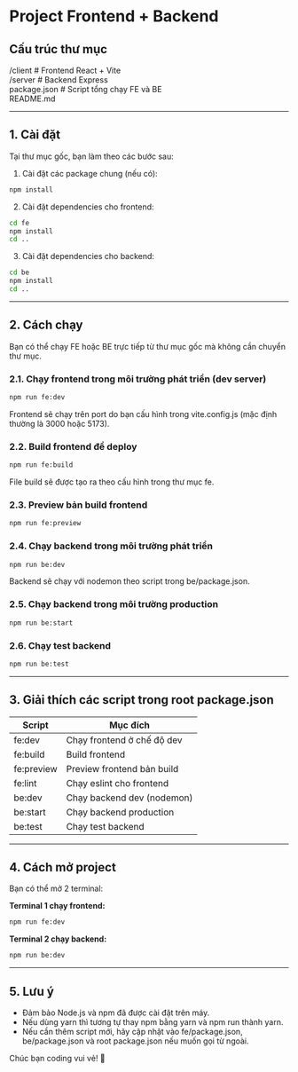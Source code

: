 # Project Frontend + Backend

## Cấu trúc thư mục

  
/client # Frontend React + Vite  
/server # Backend Express  
package.json # Script tổng chạy FE và BE  
README.md

---

## 1. Cài đặt

Tại thư mục gốc, bạn làm theo các bước sau:

1. Cài đặt các package chung (nếu có):

```bash
npm install
```

2. Cài đặt dependencies cho frontend:

```bash
cd fe
npm install
cd ..
```

3. Cài đặt dependencies cho backend:

```bash
cd be
npm install
cd ..
```

---

## 2. Cách chạy

Bạn có thể chạy FE hoặc BE trực tiếp từ thư mục gốc mà không cần chuyển thư mục.

### 2.1. Chạy frontend trong môi trường phát triển (dev server)

```bash
npm run fe:dev
```
Frontend sẽ chạy trên port do bạn cấu hình trong vite.config.js (mặc định thường là 3000 hoặc 5173).

### 2.2. Build frontend để deploy

```bash
npm run fe:build
```
File build sẽ được tạo ra theo cấu hình trong thư mục fe.

### 2.3. Preview bản build frontend

```bash
npm run fe:preview
```

### 2.4. Chạy backend trong môi trường phát triển

```bash
npm run be:dev
```
Backend sẽ chạy với nodemon theo script trong be/package.json.

### 2.5. Chạy backend trong môi trường production

```bash
npm run be:start
```

### 2.6. Chạy test backend

```bash
npm run be:test
```

---

## 3. Giải thích các script trong root package.json

| Script      | Mục đích                        |
|-------------|---------------------------------|
| fe:dev      | Chạy frontend ở chế độ dev      |
| fe:build    | Build frontend                  |
| fe:preview  | Preview frontend bản build      |
| fe:lint     | Chạy eslint cho frontend        |
| be:dev      | Chạy backend dev (nodemon)      |
| be:start    | Chạy backend production         |
| be:test     | Chạy test backend               |

---

## 4. Cách mở project

Bạn có thể mở 2 terminal:

**Terminal 1 chạy frontend:**
```bash
npm run fe:dev
```

**Terminal 2 chạy backend:**
```bash
npm run be:dev
```

---

## 5. Lưu ý

- Đảm bảo Node.js và npm đã được cài đặt trên máy.
- Nếu dùng yarn thì tương tự thay npm bằng yarn và npm run thành yarn.
- Nếu cần thêm script mới, hãy cập nhật vào fe/package.json, be/package.json và root package.json nếu muốn gọi từ ngoài.

Chúc bạn coding vui vẻ! 🚀
